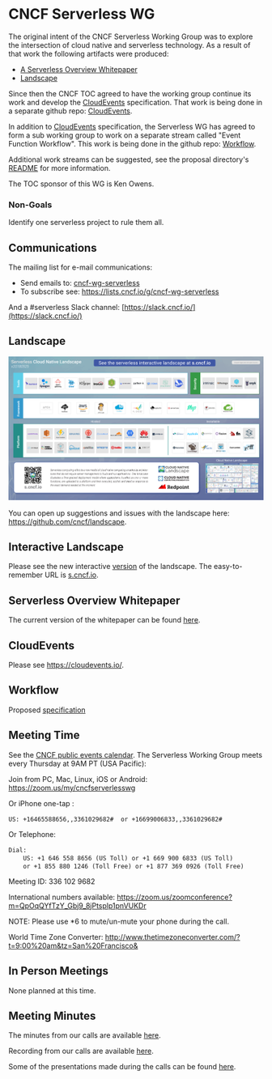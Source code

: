 # CNCF Serverless WG

The original intent of the CNCF Serverless Working Group was to explore the
intersection of cloud native and serverless technology. As a result of that
work the following artifacts were produced:

* [A Serverless Overview Whitepaper](#serverless-overview-whitepaper)
* [Landscape](#landscape)

Since then the CNCF TOC agreed to have the working group continue its work
and develop the
[CloudEvents](https://github.com/cloudevents/spec/blob/master/spec.md)
specification. That work is being done in a separate github repo:
[CloudEvents](https://github.com/cloudevents/spec).

In addition to [CloudEvents](https://github.com/cloudevents/spec/blob/master/spec.md)
specification, the Serverless WG has agreed to form a sub working group to
work on a separate stream called "Event Function Workflow". This work is
being done in the github repo:
[Workflow](https://github.com/cncf/wg-serverless/tree/master/workflow/spec).

Additional work streams can be suggested, see the proposal directory's
[README](proposals/README.md) for more information.

The TOC sponsor of this WG is Ken Owens.

### Non-Goals
Identify one serverless project to rule them all.

## Communications

The mailing list for e-mail communications:
- Send emails to: [cncf-wg-serverless](mailto:cncf-wg-serverless@lists.cncf.io)
- To subscribe see: https://lists.cncf.io/g/cncf-wg-serverless

And a #serverless Slack channel:
[https://slack.cncf.io/](https://slack.cncf.io/)

## Landscape

![Serverless Landscape](https://github.com/cncf/landscape/blob/master/serverless/CloudNativeLandscape_Serverless_latest.png)

You can open up suggestions and issues with the landscape here: https://github.com/cncf/landscape.

## Interactive Landscape

Please see the new interactive [version](https://landscape.cncf.io/grouping=landscape&landscape=serverless) of the landscape. The easy-to-remember URL is [s.cncf.io](https://s.cncf.io).

## Serverless Overview Whitepaper

The current version of the whitepaper can be found 
[here](https://github.com/cncf/wg-serverless/tree/master/whitepapers/serverless-overview).

## CloudEvents

Please see https://cloudevents.io/.

## Workflow

Proposed [specification](https://github.com/cncf/wg-serverless/blob/master/workflow/spec/spec.md)

## Meeting Time

See the [CNCF public events calendar](https://www.cncf.io/community/calendar/). The Serverless Working Group meets every Thursday at 9AM PT (USA Pacific):

Join from PC, Mac, Linux, iOS or Android: https://zoom.us/my/cncfserverlesswg

Or iPhone one-tap :

    US: +16465588656,,3361029682#  or +16699006833,,3361029682# 

Or Telephone:

    Dial: 
        US: +1 646 558 8656 (US Toll) or +1 669 900 6833 (US Toll)
        or +1 855 880 1246 (Toll Free) or +1 877 369 0926 (Toll Free)

Meeting ID: 336 102 9682

International numbers available: https://zoom.us/zoomconference?m=QpOqQYfTzY_Gbj9_8jPtsplp1pnVUKDr

NOTE: Please use \*6 to mute/un-mute your phone during the call.

World Time Zone Converter:
http://www.thetimezoneconverter.com/?t=9:00%20am&tz=San%20Francisco&

## In Person Meetings

None planned at this time.

## Meeting Minutes

The minutes from our calls are available
[here](https://docs.google.com/document/d/1OVF68rpuPK5shIHILK9JOqlZBbfe91RNzQ7u_P7YCDE/edit#).

Recording from our calls are available
[here](https://www.youtube.com/playlist?list=PLj6h78yzYM2Ph7YoBIgsZNW_RGJvNlFOt).

Some of the presentations made during the calls can be found
[here](presentations).
